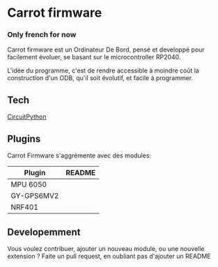 # Carrot firmware
### Only french for now


Carrot firmware est un Ordinateur De Bord, pensé et developpé pour facilement évoluer, se basant sur le microcontroller RP2040.

L'idée du programme, c'est de rendre accessible à moindre coût la construction d'un ODB, qu'il soit évolutif, et facile à programmer.

## Tech

[CircuitPython](https://circuitpython.org/)

## Plugins

Carrot Firmware s'aggrémente avec des modules:

| Plugin | README |
| ------ | ------ |
| MPU 6050 |  |
| GY-GPS6MV2 | |
| NRF401 |  |


## Developemment

Vous voulez contribuer, ajouter un nouveau module, ou une nouvelle extension ?
Faite un pull request, en oubliant pas d'ajouter un README
